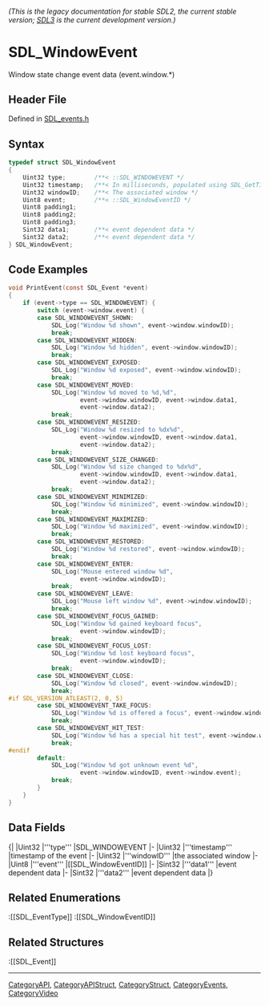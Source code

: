 ###### (This is the legacy documentation for stable SDL2, the current stable version; [SDL3](https://wiki.libsdl.org/SDL3/) is the current development version.)
# SDL_WindowEvent

Window state change event data (event.window.*)

## Header File

Defined in [SDL_events.h](https://github.com/libsdl-org/SDL/blob/SDL2/include/SDL_events.h)

## Syntax

```c
typedef struct SDL_WindowEvent
{
    Uint32 type;        /**< ::SDL_WINDOWEVENT */
    Uint32 timestamp;   /**< In milliseconds, populated using SDL_GetTicks() */
    Uint32 windowID;    /**< The associated window */
    Uint8 event;        /**< ::SDL_WindowEventID */
    Uint8 padding1;
    Uint8 padding2;
    Uint8 padding3;
    Sint32 data1;       /**< event dependent data */
    Sint32 data2;       /**< event dependent data */
} SDL_WindowEvent;
```

## Code Examples

<!-- #Example1 Start -->
```c
void PrintEvent(const SDL_Event *event)
{
    if (event->type == SDL_WINDOWEVENT) {
        switch (event->window.event) {
        case SDL_WINDOWEVENT_SHOWN:
            SDL_Log("Window %d shown", event->window.windowID);
            break;
        case SDL_WINDOWEVENT_HIDDEN:
            SDL_Log("Window %d hidden", event->window.windowID);
            break;
        case SDL_WINDOWEVENT_EXPOSED:
            SDL_Log("Window %d exposed", event->window.windowID);
            break;
        case SDL_WINDOWEVENT_MOVED:
            SDL_Log("Window %d moved to %d,%d",
                    event->window.windowID, event->window.data1,
                    event->window.data2);
            break;
        case SDL_WINDOWEVENT_RESIZED:
            SDL_Log("Window %d resized to %dx%d",
                    event->window.windowID, event->window.data1,
                    event->window.data2);
            break;
        case SDL_WINDOWEVENT_SIZE_CHANGED:
            SDL_Log("Window %d size changed to %dx%d",
                    event->window.windowID, event->window.data1,
                    event->window.data2);
            break;
        case SDL_WINDOWEVENT_MINIMIZED:
            SDL_Log("Window %d minimized", event->window.windowID);
            break;
        case SDL_WINDOWEVENT_MAXIMIZED:
            SDL_Log("Window %d maximized", event->window.windowID);
            break;
        case SDL_WINDOWEVENT_RESTORED:
            SDL_Log("Window %d restored", event->window.windowID);
            break;
        case SDL_WINDOWEVENT_ENTER:
            SDL_Log("Mouse entered window %d",
                    event->window.windowID);
            break;
        case SDL_WINDOWEVENT_LEAVE:
            SDL_Log("Mouse left window %d", event->window.windowID);
            break;
        case SDL_WINDOWEVENT_FOCUS_GAINED:
            SDL_Log("Window %d gained keyboard focus",
                    event->window.windowID);
            break;
        case SDL_WINDOWEVENT_FOCUS_LOST:
            SDL_Log("Window %d lost keyboard focus",
                    event->window.windowID);
            break;
        case SDL_WINDOWEVENT_CLOSE:
            SDL_Log("Window %d closed", event->window.windowID);
            break;
#if SDL_VERSION_ATLEAST(2, 0, 5)
        case SDL_WINDOWEVENT_TAKE_FOCUS:
            SDL_Log("Window %d is offered a focus", event->window.windowID);
            break;
        case SDL_WINDOWEVENT_HIT_TEST:
            SDL_Log("Window %d has a special hit test", event->window.windowID);
            break;
#endif
        default:
            SDL_Log("Window %d got unknown event %d",
                    event->window.windowID, event->window.event);
            break;
        }
    }
}
```
<!-- #End Example1 -->

## Data Fields

{|
|Uint32
|'''type'''
|SDL_WINDOWEVENT
|-
|Uint32
|'''timestamp'''
|timestamp of the event
|-
|Uint32
|'''windowID'''
|the associated window
|-
|Uint8
|'''event'''
|[[SDL_WindowEventID]]
|-
|Sint32
|'''data1'''
|event dependent data
|-
|Sint32
|'''data2'''
|event dependent data
|}

## Related Enumerations

:[[SDL_EventType]]
:[[SDL_WindowEventID]]

## Related Structures

:[[SDL_Event]]

----
[CategoryAPI](CategoryAPI), [CategoryAPIStruct](CategoryAPIStruct), [CategoryStruct](CategoryStruct), [CategoryEvents](CategoryEvents), [CategoryVideo](CategoryVideo)

<!-- #Actually from the SDL_events.h header but listed in both categories for the wiki. -->


